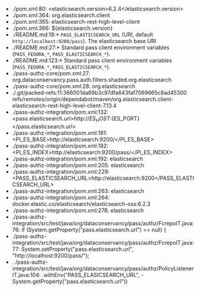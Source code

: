 - ./pom.xml:80:    <elasticsearch.version>6.2.4</elasticsearch.version>
- ./pom.xml:364:        <groupId>org.elasticsearch.client</groupId>
- ./pom.xml:365:        <artifactId>elasticsearch-rest-high-level-client</artifactId>
- ./pom.xml:366:        <version>${elasticsearch.version}</version>
- ./README.md:19:* `PASS_ELASTICSEARCH_URL` (URI, default `http://localhost:9200/pass`).  The elasticsearch base URI
- ./README.md:27:* Standard pass client environment variables (`PASS_FEDORA_*`, `PASS_ELASTICSEARCH_*`).
- ./README.md:123:* Standard pass client environment variables (`PASS_FEDORA_*`, `PASS_ELASTICSEARCH_*`).
- ./pass-authz-core/pom.xml:27:                  <shadedPattern>org.dataconservancy.pass.auth.filters.shaded.org.elasticsearch</shadedPattern>
- ./pass-authz-core/pom.xml:28:                  <pattern>org.elasticsearch</pattern>
- ./.git/packed-refs:11:366001da69b3c97dfa643faf7069665c8ad45300 refs/remotes/origin/dependabot/maven/org.elasticsearch.client-elasticsearch-rest-high-level-client-7.13.4
- ./pass-authz-integration/pom.xml:132:            <pass.elasticsearch.url>http://${ES_HOST}:${ES_PORT}</pass.elasticsearch.url>
- ./pass-authz-integration/pom.xml:181:                  <PI_ES_BASE>http://elasticsearch:9200/</PI_ES_BASE>
- ./pass-authz-integration/pom.xml:182:                  <PI_ES_INDEX>http://elasticsearch:9200/pass/</PI_ES_INDEX>
- ./pass-authz-integration/pom.xml:192:                  <link>elasticsearch</link>
- ./pass-authz-integration/pom.xml:205:                  <container>elasticsearch</container>
- ./pass-authz-integration/pom.xml:229:                  <PASS_ELASTICSEARCH_URL>http://elasticsearch:9200</PASS_ELASTICSEARCH_URL>
- ./pass-authz-integration/pom.xml:263:              <alias>elasticsearch</alias>
- ./pass-authz-integration/pom.xml:264:              <name>docker.elastic.co/elasticsearch/elasticsearch-oss:6.2.3</name>
- ./pass-authz-integration/pom.xml:278:                  <alias>elasticsearch</alias>
- ./pass-authz-integration/src/test/java/org/dataconservancy/pass/authz/FcrepoIT.java:76:        if (System.getProperty("pass.elasticsearch.url") == null) {
- ./pass-authz-integration/src/test/java/org/dataconservancy/pass/authz/FcrepoIT.java:77:            System.setProperty("pass.elasticsearch.url", "http://localhost:9200/pass/");
- . /pass-authz-integration/src/test/java/org/dataconservancy/pass/authz/PolicyListenerIT.java:104:                .withEnv("PASS_ELASICSEARCH_URL", -System.getProperty("pass.elasticsearch.url"))
